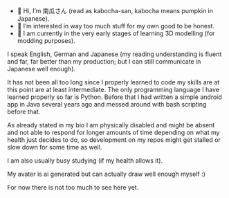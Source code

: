 - 🦎️ Hi, I’m 南瓜さん (read as kabocha-san, kabocha means pumpkin in Japanese). 
- 👀 I’m interested in way too much stuff for my own good to be honest.
- 🌱 I am currently in the very early stages of learning 3D modelling (for modding purposes).

I speak English, German and Japanese (my reading understanding is fluent and far, far better than my production; but I can still communicate in Japanese well enough).

It has not been all too long since I properly learned to code my skills are at this point are at least intermediate.
The only programming language I have learned properly so far is Python. Before that I had written a simple android app in Java several years ago and messed around with bash scripting before that.
 
As already stated in my bio I am physically disabled and might be absent and not able to respond for longer amounts of time depending on what my health just decides to do, so development on my repos might get stalled or slow down for some time as well.

I am also usually busy studying (if my health allows it).

My avater is ai generated but can actually draw well enough myself :)

For now there is not too much to see here yet.

<!---
Kabocha-san/Kabocha-san is a ✨ special ✨ repository because its `README.md` (this file) appears on your GitHub profile.
You can click the Preview link to take a look at your changes.
--->
